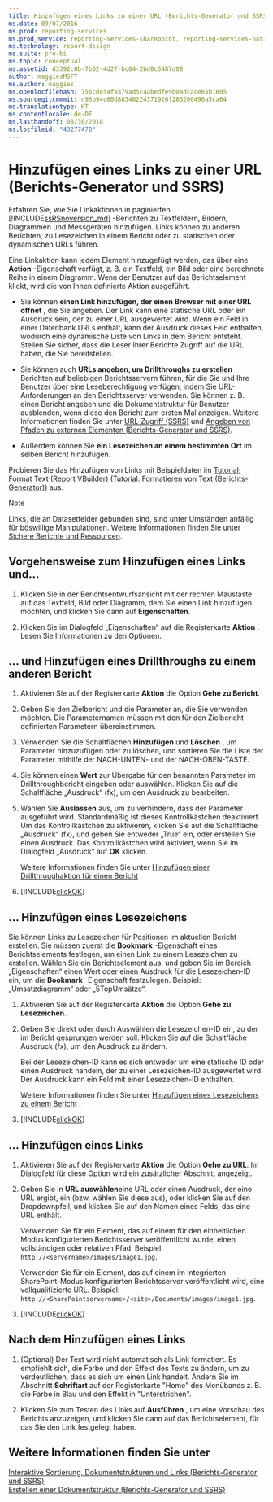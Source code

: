 ```yaml
---
title: Hinzufügen eines Links zu einer URL (Berichts-Generator und SSRS) | Microsoft-Dokumentation
ms.date: 09/07/2016
ms.prod: reporting-services
ms.prod_service: reporting-services-sharepoint, reporting-services-native
ms.technology: report-design
ms.suite: pro-bi
ms.topic: conceptual
ms.assetid: d3392c0b-7b62-4d27-bc04-2bd0c5487d08
author: maggiesMSFT
ms.author: maggies
ms.openlocfilehash: 756cde54f9379ad5caabedfe9b0adcace65b1605
ms.sourcegitcommit: d96b94c60d88340224371926f283200496a5ca64
ms.translationtype: HT
ms.contentlocale: de-DE
ms.lasthandoff: 08/30/2018
ms.locfileid: "43277470"
---
```

# <a name="add-a-hyperlink-to-a-url-report-builder-and-ssrs"></a>Hinzufügen eines Links zu einer URL (Berichts-Generator und SSRS)
Erfahren Sie, wie Sie Linkaktionen in paginierten [!INCLUDE[ssRSnoversion_md](../../includes/ssrsnoversion-md.md)]  -Berichten zu Textfeldern, Bildern, Diagrammen und Messgeräten hinzufügen. Links können zu anderen Berichten, zu Lesezeichen in einem Bericht oder zu statischen oder dynamischen URLs führen. 

 Eine Linkaktion kann jedem Element hinzugefügt werden, das über eine **Action** -Eigenschaft verfügt, z. B. ein Textfeld, ein Bild oder eine berechnete Reihe in einem Diagramm. Wenn der Benutzer auf das Berichtselement klickt, wird die von Ihnen definierte Aktion ausgeführt.  
  
*   Sie können **einen Link hinzufügen, der einen Browser mit einer URL öffnet** , die Sie angeben. Der Link kann eine statische URL oder ein Ausdruck sein, der zu einer URL ausgewertet wird. Wenn ein Feld in einer Datenbank URLs enthält, kann der Ausdruck dieses Feld enthalten, wodurch eine dynamische Liste von Links in dem Bericht entsteht. Stellen Sie sicher, dass die Leser Ihrer Berichte Zugriff auf die URL haben, die Sie bereitstellen.  
   
*  Sie können auch **URLs angeben, um Drillthroughs zu erstellen** Berichten auf beliebigen Berichtsservern führen, für die Sie und Ihre Benutzer über eine Leseberechtigung verfügen, indem Sie URL-Anforderungen an den Berichtsserver verwenden. Sie können z. B. einen Bericht angeben und die Dokumentstruktur für Benutzer ausblenden, wenn diese den Bericht zum ersten Mal anzeigen. Weitere Informationen finden Sie unter [URL-Zugriff (SSRS)](../../reporting-services/url-access-ssrs.md) und [Angeben von Pfaden zu externen Elementen (Berichts-Generator und SSRS)](../../reporting-services/report-design/specifying-paths-to-external-items-report-builder-and-ssrs.md).
 
 *  Außerdem können Sie **ein Lesezeichen an einem bestimmten Ort** im selben Bericht hinzufügen. 
  
Probieren Sie das Hinzufügen von Links mit Beispieldaten im [Tutorial: Format Text (Report VBuilder) (Tutorial: Formatieren von Text (Berichts-Generator))](../../reporting-services/tutorial-format-text-report-builder.md) aus.  
  
> [!NOTE]  
>  Links, die an Datasetfelder gebunden sind, sind unter Umständen anfällig für böswillige Manipulationen. Weitere Informationen finden Sie unter [Sichere Berichte und Ressourcen](../../reporting-services/security/secure-reports-and-resources.md).  
  
## <a name="to-add-a-hyperlink-and"></a>Vorgehensweise zum Hinzufügen eines Links und...   
  
1.  Klicken Sie in der Berichtsentwurfsansicht mit der rechten Maustaste auf das Textfeld, Bild oder Diagramm, dem Sie einen Link hinzufügen möchten, und klicken Sie dann auf **Eigenschaften**.  
  
2.  Klicken Sie im Dialogfeld „Eigenschaften“ auf die Registerkarte **Aktion** . Lesen Sie Informationen zu den Optionen.  

## <a name="-add-drillthrough-to-another-report"></a>... und Hinzufügen eines Drillthroughs zu einem anderen Bericht

1. Aktivieren Sie auf der Registerkarte **Aktion** die Option **Gehe zu Bericht**. 

2. Geben Sie den Zielbericht und die Parameter an, die Sie verwenden möchten. Die Parameternamen müssen mit den für den Zielbericht definierten Parametern übereinstimmen. 

3. Verwenden Sie die Schaltflächen **Hinzufügen** und **Löschen** , um Parameter hinzuzufügen oder zu löschen, und sortieren Sie die Liste der Parameter mithilfe der NACH-UNTEN- und der NACH-OBEN-TASTE.

4.  Sie können einen **Wert** zur Übergabe für den benannten Parameter im Drillthroughbericht eingeben oder auswählen. Klicken Sie auf die Schaltfläche „Ausdruck“ (fx), um den Ausdruck zu bearbeiten.

5. Wählen Sie **Auslassen** aus, um zu verhindern, dass der Parameter ausgeführt wird. Standardmäßig ist dieses Kontrollkästchen deaktiviert. Um das Kontrollkästchen zu aktivieren, klicken Sie auf die Schaltfläche „Ausdruck“ (fx), und geben Sie entweder „True“ ein, oder erstellen Sie einen Ausdruck. Das Kontrollkästchen wird aktiviert, wenn Sie im Dialogfeld „Ausdruck“ auf **OK** klicken.
  
   Weitere Informationen finden Sie unter [Hinzufügen einer Drillthroughaktion für einen Bericht](../../reporting-services/report-design/add-a-drillthrough-action-on-a-report-report-builder-and-ssrs.md) . 
   
6. [!INCLUDE[clickOK](../../includes/clickok-md.md)]  
   
## <a name="-add-a-bookmark"></a>... Hinzufügen eines Lesezeichens

Sie können Links zu Lesezeichen für Positionen im aktuellen Bericht erstellen. Sie müssen zuerst die **Bookmark** -Eigenschaft eines Berichtselements festlegen, um einen Link zu einem Lesezeichen zu erstellen. Wählen Sie ein Berichtselement aus, und geben Sie im Bereich „Eigenschaften“ einen Wert oder einen Ausdruck für die Lesezeichen-ID ein, um die **Bookmark** -Eigenschaft festzulegen. Beispiel: „Umsatzdiagramm“ oder „5TopUmsätze“.

1. Aktivieren Sie auf der Registerkarte **Aktion** die Option **Gehe zu Lesezeichen**. 

2. Geben Sie direkt oder durch Auswählen die Lesezeichen-ID ein, zu der im Bericht gesprungen werden soll. Klicken Sie auf die Schaltfläche Ausdruck (fx), um den Ausdruck zu ändern. 

   Bei der Lesezeichen-ID kann es sich entweder um eine statische ID oder einen Ausdruck handeln, der zu einer Lesezeichen-ID ausgewertet wird. Der Ausdruck kann ein Feld mit einer Lesezeichen-ID enthalten.
   
   Weitere Informationen finden Sie unter [Hinzufügen eines Lesezeichens zu einem Bericht](../../reporting-services/report-design/add-a-bookmark-to-a-report-report-builder-and-ssrs.md) .
   
3. [!INCLUDE[clickOK](../../includes/clickok-md.md)]  

## <a name="-add-a-hyperlink"></a>... Hinzufügen eines Links 
  
1. Aktivieren Sie auf der Registerkarte **Aktion** die Option **Gehe zu URL**. Im Dialogfeld für diese Option wird ein zusätzlicher Abschnitt angezeigt.  
  
4.  Geben Sie in **URL auswählen**eine URL oder einen Ausdruck, der eine URL ergibt, ein (bzw. wählen Sie diese aus), oder klicken Sie auf den Dropdownpfeil, und klicken Sie auf den Namen eines Felds, das eine URL enthält. 

    Verwenden Sie für ein Element, das auf einem für den einheitlichen Modus konfigurierten Berichtsserver veröffentlicht wurde, einen vollständigen oder relativen Pfad. Beispiel: `http://<servername>/images/image1.jpg`. 
    
    Verwenden Sie für ein Element, das auf einem im integrierten SharePoint-Modus konfigurierten Berichtsserver veröffentlicht wird, eine vollqualifizierte URL. Beispiel: `http://<SharePointservername>/<site>/Documents/images/image1.jpg`.
  
5.  [!INCLUDE[clickOK](../../includes/clickok-md.md)]  

## <a name="after-you-add-a-hyperlink"></a>Nach dem Hinzufügen eines Links
  
1.  (Optional) Der Text wird nicht automatisch als Link formatiert. Es empfiehlt sich, die Farbe und den Effekt des Texts zu ändern, um zu verdeutlichen, dass es sich um einen Link handelt. Ändern Sie im Abschnitt **Schriftart** auf der Registerkarte "Home" des Menübands z. B. die Farbe in Blau und den Effekt in "Unterstrichen".  
  
7.  Klicken Sie zum Testen des Links auf **Ausführen** , um eine Vorschau des Berichts anzuzeigen, und klicken Sie dann auf das Berichtselement, für das Sie den Link festgelegt haben.  
  
## <a name="see-also"></a>Weitere Informationen finden Sie unter  
 [Interaktive Sortierung, Dokumentstrukturen und Links &#40;Berichts-Generator und SSRS&#41;](../../reporting-services/report-design/interactive-sort-document-maps-and-links-report-builder-and-ssrs.md)   
 [Erstellen einer Dokumentstruktur &#40;Berichts-Generator und SSRS&#41;](../../reporting-services/report-design/create-a-document-map-report-builder-and-ssrs.md)  
  
  
